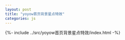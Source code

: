 ```yaml
---
layout: post
title: "yoyow首页背景星点特效"
categories: js
---
```

{%- include ../src/yoyow首页背景星点特效/index.html -%}
<canvas id="canvas" class="" style="background-color:black" width="100%" height="100%">
<script src="{{ "/_posts/js/yoyow首页背景星点特效/sprite_animate.js" | relative_url }}"></script>
